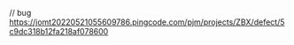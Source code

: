 

// bug https://jomt20220521055609786.pingcode.com/pjm/projects/ZBX/defect/5c9dc318b12fa218af078600